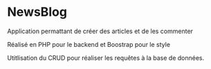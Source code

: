 # NewsBlog

Application permattant de créer des articles et de les commenter

Réalisé en PHP pour le backend et Boostrap pour le style

Utitlisation du CRUD pour réaliser les requêtes à la base de données.
